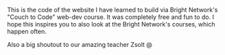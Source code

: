 This is the code of the website I have learned to build via Bright Network's "Couch to Code" web-dev course. It was completely free and fun to do. I hope this inspires you to also look at the Bright Network's courses, which happen often.

Also a big shoutout to our amazing teacher Zsolt @
